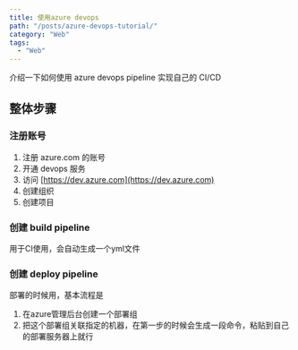 ```yaml
---
title: 使用azure devops
path: "/posts/azure-devops-tutorial/"
category: "Web"
tags:
  - "Web"
---
```


介绍一下如何使用 azure devops pipeline 实现自己的 CI/CD

## 整体步骤

### 注册账号

1. 注册 azure.com 的账号
2. 开通 devops 服务
3. 访问 [https://dev.azure.com](https://dev.azure.com)
4. 创建组织
5. 创建项目

### 创建 build pipeline

用于CI使用，会自动生成一个yml文件

### 创建 deploy pipeline

部署的时候用，基本流程是

1. 在azure管理后台创建一个部署组
2. 把这个部署组关联指定的机器，在第一步的时候会生成一段命令，粘贴到自己的部署服务器上就行
